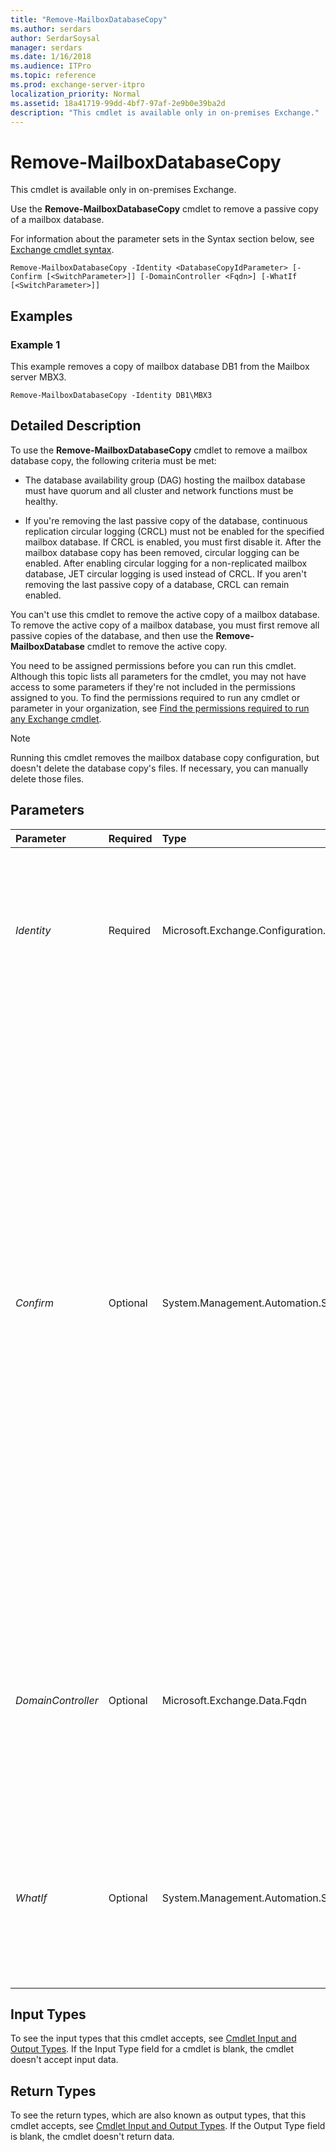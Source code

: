 ```yaml
---
title: "Remove-MailboxDatabaseCopy"
ms.author: serdars
author: SerdarSoysal
manager: serdars
ms.date: 1/16/2018
ms.audience: ITPro
ms.topic: reference
ms.prod: exchange-server-itpro
localization_priority: Normal
ms.assetid: 18a41719-99dd-4bf7-97af-2e9b0e39ba2d
description: "This cmdlet is available only in on-premises Exchange."
---
```


# Remove-MailboxDatabaseCopy

This cmdlet is available only in on-premises Exchange. 
  
Use the **Remove-MailboxDatabaseCopy** cmdlet to remove a passive copy of a mailbox database.
  
For information about the parameter sets in the Syntax section below, see [Exchange cmdlet syntax](https://technet.microsoft.com/library/bb123552.aspx). 
  
```
Remove-MailboxDatabaseCopy -Identity <DatabaseCopyIdParameter> [-Confirm [<SwitchParameter>]] [-DomainController <Fqdn>] [-WhatIf [<SwitchParameter>]]

```

## Examples
<a name="Examples"> </a>

### Example 1

This example removes a copy of mailbox database DB1 from the Mailbox server MBX3.
  
```
Remove-MailboxDatabaseCopy -Identity DB1\MBX3
```

## Detailed Description
<a name="DetailedDescription"> </a>

To use the **Remove-MailboxDatabaseCopy** cmdlet to remove a mailbox database copy, the following criteria must be met:
  
- The database availability group (DAG) hosting the mailbox database must have quorum and all cluster and network functions must be healthy.
    
- If you're removing the last passive copy of the database, continuous replication circular logging (CRCL) must not be enabled for the specified mailbox database. If CRCL is enabled, you must first disable it. After the mailbox database copy has been removed, circular logging can be enabled. After enabling circular logging for a non-replicated mailbox database, JET circular logging is used instead of CRCL. If you aren't removing the last passive copy of a database, CRCL can remain enabled.
    
You can't use this cmdlet to remove the active copy of a mailbox database. To remove the active copy of a mailbox database, you must first remove all passive copies of the database, and then use the **Remove-MailboxDatabase** cmdlet to remove the active copy.
  
You need to be assigned permissions before you can run this cmdlet. Although this topic lists all parameters for the cmdlet, you may not have access to some parameters if they're not included in the permissions assigned to you. To find the permissions required to run any cmdlet or parameter in your organization, see [Find the permissions required to run any Exchange cmdlet](https://technet.microsoft.com/library/mt432940.aspx).
  
> [!NOTE]
> Running this cmdlet removes the mailbox database copy configuration, but doesn't delete the database copy's files. If necessary, you can manually delete those files. 
  
## Parameters
<a name="DetailedDescription"> </a>

|**Parameter**|**Required**|**Type**|**Description**|
|:-----|:-----|:-----|:-----|
| _Identity_ <br/> |Required  <br/> |Microsoft.Exchange.Configuration.Tasks.DatabaseCopyIdParameter  <br/> |The _Identity_ parameter specifies the name of the mailbox database whose copy is being removed. When using this parameter, specify a format of _DatabaseName_\ _ServerName_.  <br/> |
| _Confirm_ <br/> |Optional  <br/> |System.Management.Automation.SwitchParameter  <br/> | The _Confirm_ switch specifies whether to show or hide the confirmation prompt. How this switch affects the cmdlet depends on if the cmdlet requires confirmation before proceeding. <br/>  Destructive cmdlets (for example, **Remove-\*** cmdlets) have a built-in pause that forces you to acknowledge the command before proceeding. For these cmdlets, you can skip the confirmation prompt by using this exact syntax: `-Confirm:$false`.  <br/>  Most other cmdlets (for example, **New-\*** and **Set-\*** cmdlets) don't have a built-in pause. For these cmdlets, specifying the _Confirm_ switch without a value introduces a pause that forces you acknowledge the command before proceeding. <br/> |
| _DomainController_ <br/> |Optional  <br/> |Microsoft.Exchange.Data.Fqdn  <br/> |The _DomainController_ parameter specifies the domain controller that's used by this cmdlet to read data from or write data to Active Directory. You identify the domain controller by its fully qualified domain name (FQDN). For example, `dc01.contoso.com`.  <br/> |
| _WhatIf_ <br/> |Optional  <br/> |System.Management.Automation.SwitchParameter  <br/> |The _WhatIf_ switch simulates the actions of the command. You can use this switch to view the changes that would occur without actually applying those changes. You don't need to specify a value with this switch. <br/> |
   
## Input Types
<a name="InputTypes"> </a>

To see the input types that this cmdlet accepts, see [Cmdlet Input and Output Types](http://go.microsoft.com/fwlink/p/?linkId=616387). If the Input Type field for a cmdlet is blank, the cmdlet doesn't accept input data. 
  
## Return Types
<a name="ReturnTypes"> </a>

To see the return types, which are also known as output types, that this cmdlet accepts, see [Cmdlet Input and Output Types](http://go.microsoft.com/fwlink/p/?linkId=616387). If the Output Type field is blank, the cmdlet doesn't return data. 
  

